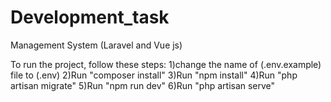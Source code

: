 # Development_task
Management System
(Laravel and Vue js)

To run the project, follow these steps:
1)change the name of (.env.example) file to (.env)
2)Run "composer install"
3)Run "npm install"
4)Run "php artisan migrate"
5)Run "npm run dev"
6)Run "php artisan serve"
